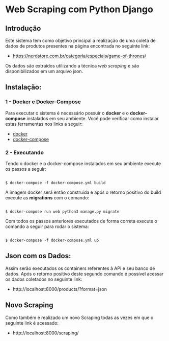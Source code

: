 # Web Scraping com Python Django

## Introdução

Este sistema tem como objetivo principal a realização de uma coleta de dados de produtos presentes na página encontrada no seguinte link:

* https://nerdstore.com.br/categoria/especiais/game-of-thrones/  

Os dados são extraídos utilizando a técnica *web scraping* e são disponibilizados em um arquivo json.

## Instalação:

### 1 - Docker e Docker-Compose

Para executar o sistema é necessário possuir o **docker** e o **docker-compose** instalados em seu ambiente. Você pode verificar como instalar estas ferramentas nos links a seguir:

* [docker](https://docs.docker.com/install/linux/docker-ce/ubuntu/)
* [docker-compose](https://docs.docker.com/compose/install/)

### 2 - Executando

Tendo o docker e o docker-compose instalados em seu ambiente execute os passos a seguir:

```

$ docker-compose -f docker-compose.yml build

```

A imagem docker será então construída e após o retorno positivo do build execute as **migrations** com o comando:


```

$ docker-compose run web python3 manage.py migrate

```

Com todos os passos anteriores executados de forma correta execute o comando a seguir para rodar o sistema:

```

$ docker-compose -f docker-compose.yml up

```

## Json com os Dados:

Assim serão executados os containers referentes à API e seu banco de dados. Após o retorno positivo deste segundo comando é possível acessar os dados coletados no seguinte link:

* http://localhost:8000/products/?format=json

## Novo Scraping

Como também é realizado um novo Scraping todas as vezes em que o seguinte link é acessado:

* http://localhost:8000/scraping/
